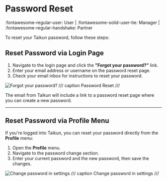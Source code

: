 # **Password Reset**
:fontawesome-regular-user: User | :fontawesome-solid-user-tie: Manager | :fontawesome-regular-handshake: Partner

To reset your Taikun password, follow these steps:

## **Reset Password via Login Page**

1. Navigate to the login page and click the **"Forgot your password?"** link.
2. Enter your email address or username on the password reset page.
3. Check your email inbox for instructions to reset your password.

![Forgot your password?](https://rgw.cloudpoint.tcpro.cz/swift/v1/KEY_0efe203c42c0402f9402a570302dc066/new-docs/account-management/Password%20reset/password.1.webp)
/// caption
Password Reset
///

The email from Taikun will include a link to a password reset page where you can create a new password.

---

## **Reset Password via Profile Menu**

If you're logged into Taikun, you can reset your password directly from the **Profile** menu:

1. Open the **Profile** menu.
2. Navigate to the password change section.
3. Enter your current password and the new password, then save the changes.

![Change password in settings](https://rgw.cloudpoint.tcpro.cz/swift/v1/KEY_0efe203c42c0402f9402a570302dc066/new-docs/account-management/Password%20reset/password.2.webp)
/// caption 
Change password in settings
///

